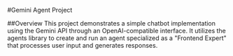 #Gemini Agent Project

##Overview
This project demonstrates a simple chatbot implementation using the Gemini API through an OpenAI-compatible interface. It utilizes the agents library to create and run an agent
specialized as a "Frontend Expert" that processes user input and generates responses.
